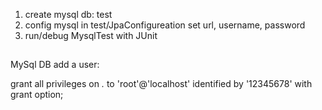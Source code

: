 1. create mysql db: test
2. config mysql in test/JpaConfigureation set url, username, password
3. run/debug MysqlTest with JUnit

##
MySql DB add a user:

grant all privileges on *.* to 'root'@'localhost'  identified by '12345678' with grant option;
